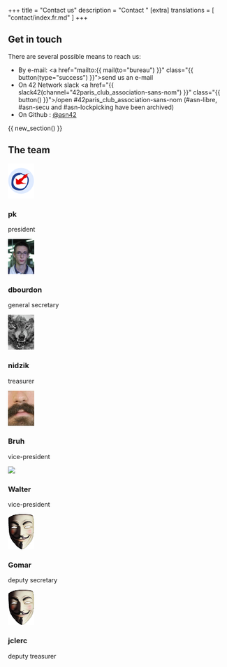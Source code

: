 +++
title = "Contact us"
description = "Contact "
[extra]
translations = [
    "contact/index.fr.md"
]
+++

## Get in touch

There are several possible means to reach us:

- By e-mail: <a href="mailto:{{ mail(to="bureau") }}" class="{{ button(type="success") }}">send us an e-mail</a>
- On 42 Network slack <a href="{{ slack42(channel="42paris_club_association-sans-nom") }}" class="{{ button() }}">/open #42paris_club_association-sans-nom</a> (#asn-libre, #asn-secu and #asn-lockpicking have been archived)
- On Github&nbsp;: <a href="https://github.com/asn42" class="{{ button() }}">@asn42</a>

{{ new_section() }}

## The team

<div id="trombi" class="blocks">
<div>
<img src="pk.png" class="img-circle" />

### pk

president

</div>

<div>
<img src="dbourdon.jpg" class="img-circle" />

### dbourdon

general secretary

</div>

<div>
<img src="nidzik.png" class="img-circle" />

### nidzik

treasurer

</div>

<div>
<img src="bruh.jpg" class="img-circle" />

### Bruh

vice-president

</div>

<div>
<img src="walter.png" class="img-circle" />

### Walter

vice-president

</div>

<div>
<img src="anonymous.png" class="img-circle" />

### Gomar

deputy secretary

</div>

<div>
<img src="anonymous.png" class="img-circle" />

### jclerc

deputy treasurer

</div>
</div>
